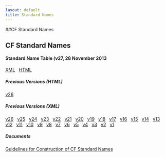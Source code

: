 ```yaml
---
layout: default
title: Standard Names
---
```


##CF Standard Names
<h2>CF Standard Names</h2>
<p>
<h4> Standard Name Table (v27, 28 November 2013</h4>
<a href="Data/cf-standard-names/27/src/cf-standard-name-table.xml">XML</a> &nbsp;
<a href="Data/cf-standard-names/27/build/cf-standard-name-table.html">HTML</a> &nbsp;

<h5>Previous Versions (HTML)</h5>
<a href="Data/cf-standard-names/26/build/cf-standard-name-table.html">v26</a> &nbsp;

<h5>Previous Versions (XML)</h5>
<a href="Data/cf-standard-names/26/src/cf-standard-name-table.xml">v26</a>  &nbsp;
<a href="Data/cf-standard-names/25/src/cf-standard-name-table.xml">v25</a>  &nbsp;
<a href="Data/cf-standard-names/24/src/cf-standard-name-table.xml">v24</a> &nbsp;
<a href="Data/cf-standard-names/23/src/cf-standard-name-table.xml">v23</a> &nbsp;
<a href="Data/cf-standard-names/22/src/cf-standard-name-table.xml">v22</a> &nbsp;
<a href="Data/cf-standard-names/21/src/cf-standard-name-table.xml">v21</a> &nbsp;
<a href="Data/cf-standard-names/20/src/cf-standard-name-table.xml">v20</a> &nbsp;
<a href="Data/cf-standard-names/19/src/cf-standard-name-table.xml">v19</a> &nbsp;
<a href="Data/cf-standard-names/18/src/cf-standard-name-table.xml">v18</a> &nbsp;
<a href="Data/cf-standard-names/17/src/cf-standard-name-table.xml">v17</a> &nbsp;
<a href="Data/cf-standard-names/16/src/cf-standard-name-table.xml">v16</a> &nbsp;
<a href="Data/cf-standard-names/15/src/cf-standard-name-table.xml">v15</a> &nbsp;
<a href="Data/cf-standard-names/14/src/cf-standard-name-table.xml">v14</a> &nbsp;
<a href="Data/cf-standard-names/13/src/cf-standard-name-table.xml">v13</a> &nbsp;
<a href="Data/cf-standard-names/12/src/cf-standard-name-table.xml">v12</a> &nbsp;
<a href="Data/cf-standard-names/11/src/cf-standard-name-table.xml">v11</a> &nbsp;
<a href="Data/cf-standard-names/10/src/cf-standard-name-table.xml">v10</a> &nbsp;
<a href="Data/cf-standard-names/9/src/cf-standard-name-table.xml">v9</a>  &nbsp;
<a href="Data/cf-standard-names/8/src/cf-standard-name-table.xml">v8</a>  &nbsp;
<a href="Data/cf-standard-names/7/src/cf-standard-name-table.xml">v7</a>  &nbsp;
<a href="Data/cf-standard-names/6/src/cf-standard-name-table.xml">v6</a>  &nbsp;
<a href="Data/cf-standard-names/5/src/cf-standard-name-table.xml">v5</a>  &nbsp;
<a href="Data/cf-standard-names/4/src/cf-standard-name-table.xml">v4</a>  &nbsp;
<a href="Data/cf-standard-names/3/src/cf-standard-name-table.xml">v3</a>  &nbsp;
<a href="Data/cf-standard-names/2/src/cf-standard-name-table.xml">v2</a>  &nbsp;
<a href="Data/cf-standard-names/1/src/cf-standard-name-table.xml">v1</a> &nbsp;


<h5>Documents</h5>
<a href="Data/cf-standard-names/docs/guidelines.html"> Guidelines for Construction of CF Standard Names </a>

</p>  

